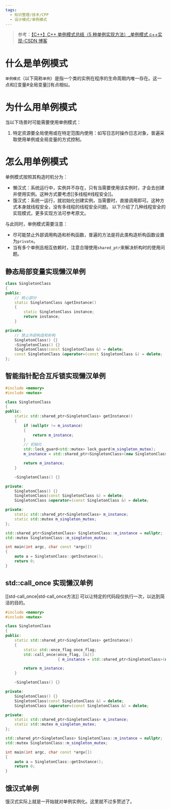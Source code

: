 ```yaml
---
tags:
  - 知识整理/技术/CPP
  - 设计模式/单例模式
---
```


> 参考：[【C++】C++ 单例模式总结（5 种单例实现方法）\_单例模式 c++实现-CSDN 博客](https://blog.csdn.net/unonoi/article/details/121138176)

# 什么是单例模式

`单例模式`（以下简称`单例`）是指一个类的实例在程序的生命周期内唯一存在。这一点和[[变量#全局变量]]有点相似。

# 为什么用单例模式

当以下场景时可能需要使用单例模式：

1. 特定资源要全局使用或在特定范围内使用：如写日志时操作日志对象，普遍采取使用单例或全局变量的方式控制。

# 怎么用单例模式

单例模式按照其构造时机分为：

- 懒汉式：系统运行中，实例并不存在，只有当需要使用该实例时，才会去创建并使用实例。这种方式要考虑[[多线程#线程安全]]。
- 饿汉式：系统一运行，就初始化创建实例，当需要时，直接调用即可。这种方式本身就线程安全，没有多线程的线程安全问题。
    以下介绍了几种线程安全的实现模式，更多实现方法可参考原文。

与此同时，单例模式需要注意：

- 尽可能禁止外部调用构造和析构函数，普遍的方法是将此类构造析构函数设置为`private`。
- 当有多个单例且相互依赖时，注意合理使用`shared_ptr`来解决析构时的使用问题。

## 静态局部变量实现懒汉单例

```cpp
class SingletonClass
{
public:
    // 核心部分
    static SingletonClass &getInstance()
    {
        static SingletonClass instance;
        return instance;
    }

private:
    // 禁止外部构造和析构
    SingletonClass() {}
    ~SingletonClass() {}
    SingletonClass(const SingletonClass &) = delete;
    const SingletonClass &operator=(const SingletonClass &) = delete;
};
```

## 智能指针配合互斥锁实现懒汉单例

```cpp
#include <memory>
#include <mutex>

class SingletonClass
{
public:
    static std::shared_ptr<SingletonClass> getInstance()
    {
        if (nullptr != m_instance)
        {
            return m_instance;
        }
        // 初始化
        std::lock_guard<std::mutex> lock_guard(m_singleton_mutex);
        m_instance = std::shared_ptr<SingletonClass>(new SingletonClass());

        return m_instance;
    }

    ~SingletonClass() {}

private:
    SingletonClass() {}
    SingletonClass(const SingletonClass &) = delete;
    SingletonClass &operator=(const SingletonClass &) = delete;

private:
    static std::shared_ptr<SingletonClass> m_instance;
    static std::mutex m_singleton_mutex;
};

std::shared_ptr<SingletonClass> SingletonClass::m_instance = nullptr;
std::mutex SingletonClass::m_singleton_mutex;

int main(int argc, char const *argv[])
{
    auto a = SingletonClass::getInstance();
    return 0;
}
```

## std::call_once 实现懒汉单例

[[std-call_once|std-call_once方法]] 可以让特定的代码段仅执行一次，以达到简洁的目的。

```cpp
#include <memory>
#include <mutex>

class SingletonClass
{
public:
    static std::shared_ptr<SingletonClass> getInstance()
    {
        static std::once_flag once_flag;
        std::call_once(once_flag, [&]()
                       { m_instance = std::shared_ptr<SingletonClass>(new SingletonClass()); });

        return m_instance;
    }

    ~SingletonClass() {}

private:
    SingletonClass() {}
    SingletonClass(const SingletonClass &) = delete;
    SingletonClass &operator=(const SingletonClass &) = delete;

private:
    static std::shared_ptr<SingletonClass> m_instance;
    static std::mutex m_singleton_mutex;
};

std::shared_ptr<SingletonClass> SingletonClass::m_instance = nullptr;
std::mutex SingletonClass::m_singleton_mutex;

int main(int argc, char const *argv[])
{
    auto a = SingletonClass::getInstance();
    return 0;
}
```

## 饿汉式单例

饿汉式实际上就是一开始就对单例实例化。这里就不过多赘述了。
